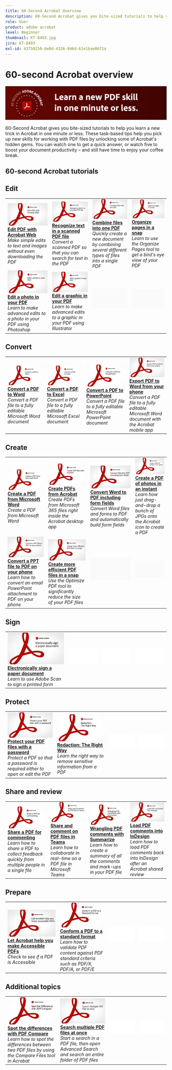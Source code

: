 ```yaml
---
title: 60-Second Acrobat Overview
description: 60-Second Acrobat gives you bite-sized tutorials to help you learn a new trick in Acrobat in one minute or less
role: User
product: adobe acrobat
level: Beginner
thumbnail: KT-8493.jpg
jira: KT-8493
exl-id: 43750150-6e0d-4326-946d-61e1bae86f2a
---
```

# 60-second Acrobat overview

![60-second Acrobat Image](../assets/Hero-60sec.png)

60-Second Acrobat gives you bite-sized tutorials to help you learn a new trick in Acrobat in one minute or less. These task-based tips help you pick up new skills for working with PDF files by unlocking some of Acrobat's hidden gems. You can watch one to get a quick answer, or watch five to boost your document productivity – and still have time to enjoy your coffee break.

## 60-second Acrobat tutorials

## Edit

<table style="table-layout:fixed">
<tr>
   <td>
    <a href="edit.md">
      <img alt="Edit PDF with Acrobat Web" src="../assets/60sec_Edit_1280.jpg" />
    </a>
    <div>
    <a href="edit.md"><strong>Edit PDF with Acrobat Web</strong></a>
    </div>
    <em>Make simple edits to text and images without even downloading the PDF</em>
    <br>
  </td>
  <td>
    <a href="textrecognition.md">
      <img alt="Recognize text in a scanned PDF file" src="../assets/60sec_Textrecognition_1280.jpg" />
    </a>
    <div>
     <a href="textrecognition.md"><strong>Recognize text in a scanned PDF file</strong></a>
    </div>
    <em>Convert a scanned PDF so that you can search for text in the PDF</em>
    <br>
  </td>
  <td>
    <a href="combine-to-one-pdf.md">
      <img alt="Combine files into one PDF" src="../assets/60sec_Combine_1280.jpg" />
    </a>
    <div>
    <a href="combine-to-one-pdf.md"><strong>Combine files into one PDF</strong></a>
    </div>
    <em>Quickly create a new document by combining several different types of files into a single PDF</em>
    <br>
  </td>
   <td>
    <a href="organize.md">
      <img alt="Organize pages in a snap" src="../assets/60sec_Organize_1280.jpg" />
    </a>
    <div>
    <a href="organize.md"><strong>Organize pages in a snap</strong></a>
    </div>
    <em>Learn to use the Organize Pages tool to get a bird's eye view of your PDF</em>
    <br>
  </td>
</tr>
<tr>
  <td>
    <a href="editphoto.md">
      <img alt="Edit a photo in your PDF" src="../assets/60sec_Editphoto_1280.jpg" />
    </a>
    <div>
    <a href="editphoto.md"><strong>Edit a photo in your PDF</strong></a>
    </div>
    <em>Learn to make advanced edits to a photo in your PDF using Photoshop</em>
    <br>
  </td>
  <td>
    <a href="editgraphic.md">
      <img alt="Edit a graphic in your PDF" src="../assets/60sec_Editgraphic_1280.jpg" />
    </a>
    <div>
    <a href="editgraphic.md"><strong>Edit a graphic in your PDF</strong></a>
    </div>
    <em>Learn to make advanced edits to a graphic in your PDF using Illustrator</em>
    <br>
  </td>
  <td>
      <img alt="Spacer" src="../assets/Grayspacer.png" />
        <div>
        <br>
  </td>
  <td>
      <img alt="Spacer" src="../assets/Grayspacer.png" />
        <div>
        <br>
  </td>
</tr>
</table>

## Convert

<table style="table-layout:fixed">
<tr>
  <td>
    <a href="convert-pdf-word.md">
      <img alt="Convert a PDF to Word" src="../assets/60sec_convertword.png" />
    </a>
    <div>
    <a href="convert-pdf-word.md"><strong>Convert a PDF to Word</strong></a>
    </div>
    <em>Convert a PDF file to a fully editable Microsoft Word document</em>
    <br>
  </td>
 <td>
    <a href="convert-pdf-excel.md">
      <img alt="Convert a PDF to Excel" src="../assets/60sec_convertexcel.png" />
    </a>
    <div>
    <a href="convert-pdf-excel.md"><strong>Convert a PDF to Excel</strong></a>
    </div>
    <em>Convert a PDF file to a fully editable Microsoft Excel document</em>
    <br>
  </td>
  <td>
    <a href="convert-pdf-powerpoint.md">
      <img alt="Convert a PDF to PowerPoint" src="../assets/60sec_convertppt.png" />
    </a>
    <div>
    <a href="convert-pdf-powerpoint.md"><strong>Convert a PDF to PowerPoint</strong></a>
    </div>
    <em>Convert a PDF file to a fully editable Microsoft PowerPoint document</em>
    <br>
  </td>
  <td>
    <a href="exportwordphone.md">
      <img alt="Export PDF to Word from your phone" src="../assets/60sec_Exportphone_1280.jpg" />
    </a>
    <div>
    <a href="exportwordphone.md"><strong>Export PDF to Word from your phone</strong></a>
    </div>
    <em>Convert a PDF file to a fully editable Microsoft Word document with the Acrobat mobile app</em>
    <br>
  </td>
</tr>
</table>

## Create

<table style="table-layout:fixed">
<tr>
  <td>
    <a href="word-to-pdf.md">
      <img alt="Create a PDF from Microsoft Word" src="../assets/60sec_createfromword.png" />
    </a>
    <div>
     <a href="word-to-pdf.md"><strong>Create a PDF from Microsoft Word</strong></a>
    </div>
    <em>Create a PDF from Microsoft Word</em>
    <br>
  </td>
  <td>
    <a href="create-from-acrobat.md">
      <img alt="Create PDFs from Acrobat" src="../assets/60sec_createfromacrobat.png" />
    </a>
    <div>
     <a href="create-from-acrobat.md"><strong>Create PDFs from Acrobat</strong></a>
    </div>
    <em>Create PDFs from Microsoft 365 files right inside the Acrobat desktop app</em>
    <br>
  </td>
  <td>
    <a href="wordform.md">
      <img alt="Convert Word to PDF including form fields" src="../assets/60sec_Wordform_1280.jpg" />
    </a>
    <div>
     <a href="wordform.md"><strong>Convert Word to PDF including form fields</strong></a>
    </div>
    <em>Convert Word files and forms to PDF and automatically build form fields</em>
    <br>
  </td>
  <td>
      <a href="photo.md">
        <img alt="Create a PDF of photos in an instant" src="../assets/60sec_Photo_1280.jpg" />
      </a>
      <div>
      <a href="photo.md"><strong>Create a PDF of photos in an instant</strong></a>
      </div>
      <em>Learn how just drag-and-drop a bunch of JPGs onto the Acrobat icon to create a PDF</em>
      <br>
  </td>
</tr>
<tr>
  <td>
    <a href="phone.md">
      <img alt="Convert a PPT file to PDF on your phone" src="../assets/60sec_Phone_1280.jpg" />
    </a>
    <div>
    <a href="phone.md"><strong>Convert a PPT file to PDF on your phone</strong></a>
    </div>
    <em>Learn how to convert an email PowerPoint attachment to PDF on your phone</em>
    <br>
  </td>
  <td>
      <a href="optimize.md">
        <img alt="Create more efficient PDF files in a snap" src="../assets/60sec_Optimize_1280.jpg" />
      </a>
      <div>
      <a href="optimize.md"><strong>Create more efficient PDF files in a snap</strong></a>
      </div>
      <em>Use the Optimize PDF tool to significantly reduce the size of your PDF files</em>
      <br>
  </td>
  <td>
      <img alt="Spacer" src="../assets/Grayspacer.png" />
        <div>
        <br>
  </td>
  <td>
      <img alt="Spacer" src="../assets/Grayspacer.png" />
        <div>
        <br>
  </td>
</tr>
</table>

## Sign

<table style="table-layout:fixed">
<tr>
  <td>
    <a href="sign.md">
      <img alt="Electronically sign a paper document" src="../assets/60sec_Sign_1280.jpg" />
    </a>
    <div>
    <a href="sign.md"><strong>Electronically sign a paper document</strong></a>
    </div>
    <em>Learn to use Adobe Scan to sign a printed form</em>
    <br>
  </td>
  <td>
      <img alt="Spacer" src="../assets/Whitespacer.png" />
        <div>
        <br>
  </td>
  <td>
      <img alt="Spacer" src="../assets/Whitespacer.png" />
        <div>
        <br>
  </td>
  <td>
      <img alt="Spacer" src="../assets/Whitespacer.png" />
        <div>
        <br>
  </td>
</tr>
</table>

## Protect

<table style="table-layout:fixed">
<tr>
  <td>
    <a href="protect.md">
      <img alt="Protect your PDF files with a password" src="../assets/60sec_Protect_1280.jpg" />
    </a>
    <div>
    <a href="protect.md"><strong>Protect your PDF files with a password</strong></a>
    </div>
    <em>Protect a PDF so that a password is required either to open or edit the PDF</em>
    <br>
  </td>
  <td>
    <a href="redaction.md">
      <img alt="Redaction: The Right Way" src="../assets/60sec_redaction.png" />
    </a>
    <div>
    <a href="redaction.md"><strong>Redaction: The Right Way</strong></a>
    </div>
    <em>Learn the right way to remove sensitive information from a PDF</em>
    <br>
  </td>
  <td>
      <img alt="Spacer" src="../assets/Whitespacer.png" />
        <div>
        <br>
  </td>
  <td>
      <img alt="Spacer" src="../assets/Whitespacer.png" />
        <div>
        <br>
  </td>
</tr>
</table>

## Share and review

<table style="table-layout:fixed">
<tr>
  <td>
    <a href="share-comment.md">
      <img alt="Share a PDF for commenting" src="../assets/60sec_sharecomment.png" />
    </a>
    <div>
    <a href="share-comment.md"><strong>Share a PDF for commenting</strong></a>
    </div>
    <em>Learn how to share a PDF to collect feedback quickly from multiple people in a single file</em>
    <br>
  </td>
  <td>
    <a href="share-comment-teams.md">
      <img alt="Share and comment on PDF files in Teams" src="../assets/60sec_shareteams.png" />
    </a>
    <div>
    <a href="share-comment-teams.md"><strong>Share and comment on PDF files in Teams</strong></a>
    </div>
    <em>Learn how to collaborate in real-time on a PDF file in Microsoft Teams</em>
    <br>
  </td>
  <td>
    <a href="summarize-comments.md">
      <img alt="Wrangling PDF comments with Summarize" src="../assets/60sec_summarize.png" />
    </a>
    <div>
    <a href="summarize-comments.md"><strong>Wrangling PDF comments with Summarize</strong></a>
    </div>
    <em>Learn how to create a summary of all the comments and mark-ups in your PDF file</em>
    <br>
  </td>
   <td>
    <a href="indesign.md">
      <img alt="Load PDF comments into InDesign" src="../assets/60sec_InDesign_1280.jpg" />
    </a>
    <div>
    <a href="indesign.md"><strong>Load PDF comments into InDesign</strong></a>
    </div>
    <em>Learn how to load PDF comments back into InDesign after an Acrobat shared review</em>
    <br>
  </td>
</tr>
</table>
  
## Prepare

<table style="table-layout:fixed">
<tr>
  <td>
    <a href="accessible.md">
      <img alt="Let Acrobat help you make Accessible PDFs" src="../assets/60sec_Accessible_1280.jpg" />
    </a>
    <div>
    <a href="accessible.md"><strong>Let Acrobat help you make Accessible PDFs</strong></a>
    </div>
    <em>Check to see if a PDF is Accessible</em>
    <br>
  </td>
 <td>
    <a href="conform.md">
      <img alt="Conform a PDF to a standard format" src="../assets/60sec_standard.png" />
    </a>
    <div>
    <a href="conform.md"><strong>Conform a PDF to a standard format</strong></a>
    </div>
    <em>Learn how to validate PDF content against PDF standard criteria such as PDF/X, PDF/A, or PDF/E</em>
    <br>
  </td>
  <td>
      <img alt="Spacer" src="../assets/Whitespacer.png" />
        <div>
        <br>
  </td>
  <td>
      <img alt="Spacer" src="../assets/Whitespacer.png" />
        <div>
        <br>
  </td>
</tr>
</table>
  
## Additional topics

<table style="table-layout:fixed">
<tr>
  <td>
    <a href="compare.md">
      <img alt="Spot the differences with PDF Compare" src="../assets/60sec_compare.png" />
    </a>
    <div>
     <a href="compare.md"><strong>Spot the differences with PDF Compare</strong></a>
    </div>
    <em>Learn how to spot the differences between two PDF files by using the Compare Files tool in Acrobat</em>
    <br>
  </td>
 <td>
    <a href="search.md">
      <img alt="Search multiple PDF files at once" src="../assets/60sec_Search_1280.jpg" />
    </a>
    <div>
     <a href="search.md"><strong>Search multiple PDF files at once</strong></a>
    </div>
    <em>Start a search in a PDF file, then open Advanced Search and search an entire folder of PDF files</em>
    <br>
  </td>
  <td>
      <img alt="Spacer" src="../assets/Whitespacer.png" />
        <div>
        <br>
  </td>
  <td>
      <img alt="Spacer" src="../assets/Whitespacer.png" />
        <div>
        <br>
  </td>
</tr>
</table>